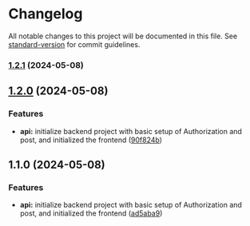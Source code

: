 # Changelog

All notable changes to this project will be documented in this file. See [standard-version](https://github.com/conventional-changelog/standard-version) for commit guidelines.

### [1.2.1](https://github.com/exploring-solver/Stuneckt_assignment/compare/v1.2.0...v1.2.1) (2024-05-08)

## [1.2.0](https://github.com/exploring-solver/Stuneckt_assignment/compare/v1.1.0...v1.2.0) (2024-05-08)


### Features

* **api:** initialize backend project with basic setup of Authorization and post, and initialized the frontend ([90f824b](https://github.com/exploring-solver/Stuneckt_assignment/commit/90f824bd488032c0ff644937dfa73c2806161410))

## 1.1.0 (2024-05-08)


### Features

* **api:** initialize backend project with basic setup of Authorization and post, and initialized the frontend ([ad5aba9](https://github.com/exploring-solver/Stuneckt_assignment/commit/ad5aba946b0d76a31f62e0c43d58058a827d1f00))

